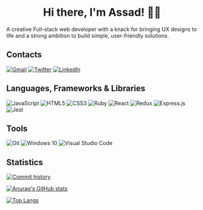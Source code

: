 <h1 align="center">Hi there, I'm Assad! 👋🏿</h1>

A creative Full-stack web developer with a knack for bringing UX designs to life and a strong ambition to build simple, user-friendly solutions.

## Contacts

[![Gmail](https://img.shields.io/badge/gmail-%23D14836.svg?&style=for-the-badge&logo=gmail&logoColor=white)](mailto:nottherealalanturing@gmail.com)
[![Twitter](https://img.shields.io/badge/twitter-%23D14836.svg?&style=for-the-badge&logo=twitter&logoColor=blue)](https://twitter.com/assadeesaa)
[![LinkedIn](https://img.shields.io/badge/linkedin-%230077B5.svg?&style=for-the-badge&logo=linkedin&logoColor=white)](https://www.linkedin.com/in/assadisah/)

## Languages, Frameworks & Libraries

<img alt="JavaScript" src="https://img.shields.io/badge/javascript-%23323330.svg?style=for-the-badge&logo=javascript&logoColor=%23F7DF1E"/> <img alt="HTML5" src="https://img.shields.io/badge/html5-%23E34F26.svg?style=for-the-badge&logo=html5&logoColor=white"/> <img alt="CSS3" src="https://img.shields.io/badge/css3-%231572B6.svg?style=for-the-badge&logo=css3&logoColor=white"/> ![Ruby](https://img.shields.io/badge/ruby-%23CC342D.svg?style=for-the-badge&logo=ruby&logoColor=white)
<img alt="React" src="https://img.shields.io/badge/react-%2320232a.svg?style=for-the-badge&logo=react&logoColor=%2361DAFB"/> <img alt="Redux" src="https://img.shields.io/badge/redux-%23593d88.svg?style=for-the-badge&logo=redux&logoColor=white"/> <img alt="Express.js" src="https://img.shields.io/badge/express.js-%23404d59.svg?style=for-the-badge&logo=express&logoColor=%2361DAFB"/><img alt="Jest" src="https://img.shields.io/badge/-jest-%23C21325?style=for-the-badge&logo=jest&logoColor=white"/>

## Tools

<img alt="Git" src="https://img.shields.io/badge/git-%23F05033.svg?style=for-the-badge&logo=git&logoColor=white"/> <img alt="Windows 10" src="https://img.shields.io/badge/Windows-0078D6?style=for-the-badge&logo=windows&logoColor=white" /> <img alt="Visual Studio Code" src="https://img.shields.io/badge/VisualStudioCode-0078d7.svg?style=for-the-badge&logo=visual-studio-code&logoColor=white"/>

## Statistics

[![Commit history](https://github-readme-streak-stats.herokuapp.com/?user=nottherealalanturing&theme=dark&background=0d1117&date_format=M%20j%5B%2C%20Y%5D)](https://github.com/nottherealalanturing/github-readme-stats)

[![Anurag's GitHub stats](https://github-readme-stats.vercel.app/api?username=nottherealalanturing&count_private=true&show_icons=true&theme=onedark)](https://github.com/nottherealalanturing/github-readme-stats)

[![Top Langs](https://github-readme-stats.vercel.app/api/top-langs/?username=nottherealalanturing&layout=compact&theme=onedark)](https://github.com/nottherealalanturing/github-readme-stats)
